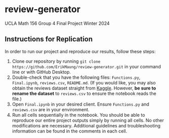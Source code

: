 # review-generator
UCLA Math 156 Group 4 Final Project Winter 2024

## Instructions for Replication
In order to run our project and reproduce our results, follow these steps:
1. Clone our repository by running `git clone https://github.com/ErikMaung/review-generator.git` in your command line or with GitHub Desktop.
2. Double-check that you have the following files: `Functions.py`, `Final.ipynb`, `reviews.csv`, `README.md`. (If you would like, you may also obtain the reviews dataset straight from [Kaggle](https://www.kaggle.com/datasets/lakshmi25npathi/imdb-dataset-of-50k-movie-reviews). However, **be sure to rename the dataset** to `reviews.csv` to ensure the notebook reads the file.)
4. Open `Final.ipynb` in your desired client. Ensure `Functions.py` and `reviews.csv` are in your environment.
5. Run all cells sequentially in the notebook. You should be able to reproduce our entire project outputs simply by running all cells. No other modifications are necessary. Additional guidelines and troubleshooting information can be found in the comments in each cell.
